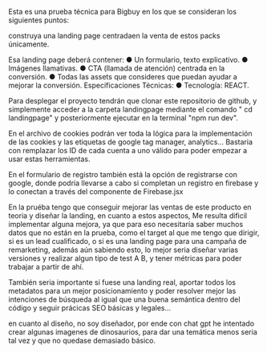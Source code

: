 Esta es una prueba técnica para Bigbuy en los que se consideran los siguientes puntos:

construya una landing page centradaen la venta de estos packs únicamente.

Esa landing page deberá contener:
● Un formulario, texto explicativo.
● Imágenes llamativas.
● CTA (llamada de atención) centrada en la conversión.
● Todas las assets que consideres que puedan ayudar a mejorar la conversión.
Especificaciones Técnicas:
● Tecnología: REACT.

Para desplegar el proyecto tendrán que clonar este repositorio de github, y simplemente acceder a la carpeta
landingpage mediante el comando " cd landingpage" y posteriormente ejecutar en la terminal "npm run dev".

En el archivo de cookies podrán ver toda la lógica para la implementación de las cookies y las etiquetas de 
google tag manager, analytics...  Bastaria con remplazar los ID de cada cuenta a uno válido para poder empezar
a usar estas herramientas.

En el formulario de registro también está la opción de registrarse con google, donde podría llevarse a cabo si
completan un registro en firebase y lo conectan a través del componente de Firebase.jsx 

En la pruéba tengo que conseguir mejorar las ventas de este producto en teoria y diseñar la landing, en cuanto
a estos aspectos, Me resulta dificil implementar alguna mejora, ya que para eso necesitaría saber muchos datos 
que no están en la prueba, como el target al que me tengo que dirigir, si es un lead cualificado, o si es una 
landing page para una campaña de remarketing, además aún sabiendo esto, lo mejor seria diseñar varias versiones
y realizar algun tipo de test A B, y tener métricas para poder trabajar a partir de ahí.

También seria importante si fuese una landing real, aportar todos los metadatos para un mejor posicionamiento
y poder resolver mejor las intenciones de búsqueda al igual que una buena semántica dentro del código y
seguir prácicas SEO básicas y legales...

en cuanto al diseño, no soy diseñador, por ende con chat gpt he intentado crear algunas imagenes de dinosaurios,
para dar una temática menos seria tal vez y que no quedase demasiado básico.

